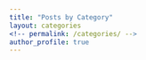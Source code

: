 ```yaml
---
title: "Posts by Category"
layout: categories
<!-- permalink: /categories/ -->
author_profile: true
---
```

